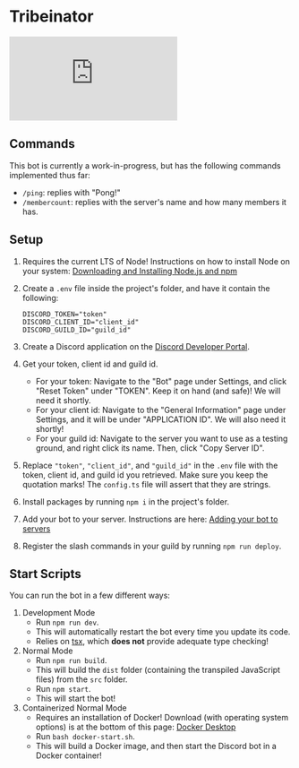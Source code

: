 # Tribeinator
[![discord.js](https://img.shields.io/github/package-json/dependency-version/KevinNovak/Discord-Bot-TypeScript-Template/discord.js)](https://discord.js.org/)

## Commands

This bot is currently a work-in-progress, but has the following commands implemented thus far:

- `/ping`: replies with "Pong!"
- `/membercount`: replies with the server's name and how many members it has.

## Setup
1. Requires the current LTS of Node! Instructions on how to install Node on your system: [Downloading and Installing Node.js and npm](https://docs.npmjs.com/downloading-and-installing-node-js-and-npm)
2. Create a `.env` file inside the project's folder, and have it contain the following:

    ```
    DISCORD_TOKEN="token"
    DISCORD_CLIENT_ID="client_id"
    DISCORD_GUILD_ID="guild_id"
    ```
3. Create a Discord application on the [Discord Developer Portal](https://discord.com/developers/applications/).
4. Get your token, client id and guild id.
    - For your token: Navigate to the "Bot" page under Settings, and click "Reset Token" under "TOKEN". Keep it on hand (and safe)! We will need it shortly.
    - For your client id: Navigate to the "General Information" page under Settings, and it will be under "APPLICATION ID". We will also need it shortly!
    - For your guild id: Navigate to the server you want to use as a testing ground, and right click its name. Then, click "Copy Server ID".
5. Replace `"token"`, `"client_id"`, and `"guild_id"` in the `.env` file with the token, client id, and guild id you retrieved. Make sure you keep the quotation marks! The `config.ts` file will assert that they are strings.
6. Install packages by running `npm i` in the project's folder.
7. Add your bot to your server. Instructions are here: [Adding your bot to servers](https://discordjs.guide/preparations/adding-your-bot-to-servers.html)
8. Register the slash commands in your guild by running `npm run deploy`.

## Start Scripts

You can run the bot in a few different ways:

1. Development Mode
    - Run `npm run dev`.
    - This will automatically restart the bot every time you update its code.
    - Relies on [tsx](https://www.npmjs.com/package/tsx), which **does not** provide adequate type checking!
2. Normal Mode
    - Run `npm run build`.
    - This will build the `dist` folder (containing the transpiled JavaScript files) from the `src` folder.
    - Run `npm start`.
    - This will start the bot!
3. Containerized Normal Mode
    - Requires an installation of Docker! Download (with operating system options) is at the bottom of this page: [Docker Desktop](https://docs.docker.com/desktop/)
    - Run `bash docker-start.sh`.
    - This will build a Docker image, and then start the Discord bot in a Docker container!
